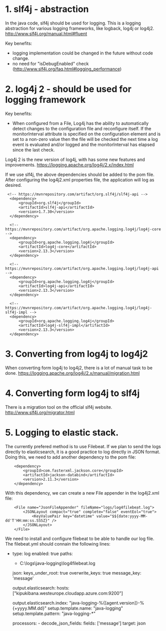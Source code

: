 # 1. slf4j - abstraction

In the java code, slf4j should be used for logging. This is a logging abstraction for various logging frameworks, like logback, log4j or log4j2. http://www.slf4j.org/manual.html#fluent
		
Key benefits:
- logging implementation could be changed in the future without code change.
- no need for "isDebugEnabled" check (http://www.slf4j.org/faq.html#logging_performance)


# 2. log4j 2 - should be used for logging framework

Key benefits:
- When configured from a File, Log4j has the ability to automatically detect changes to the configuration file and reconfigure itself. If the monitorInterval attribute is specified on the configuration element and is set to a non-zero value then the file will be checked the next time a log event is evaluated and/or logged and the monitorInterval has elapsed since the last check.

Log4j 2 is the new version of log4j, with has some new features and improvements. https://logging.apache.org/log4j/2.x/index.html

If we use slf4j, the above dependencies should be added to the pom file. After configuring the log4j2.xml properties file, the application will log as desired.

     <!-- https://mvnrepository.com/artifact/org.slf4j/slf4j-api -->
      <dependency>
          <groupId>org.slf4j</groupId>
          <artifactId>slf4j-api</artifactId>
          <version>1.7.30</version>
      </dependency>

      <!-- https://mvnrepository.com/artifact/org.apache.logging.log4j/log4j-core -->
      <dependency>
          <groupId>org.apache.logging.log4j</groupId>
          <artifactId>log4j-core</artifactId>
          <version>2.13.3</version>
      </dependency>

      <!-- https://mvnrepository.com/artifact/org.apache.logging.log4j/log4j-api -->
      <dependency>
          <groupId>org.apache.logging.log4j</groupId>
          <artifactId>log4j-api</artifactId>
          <version>2.13.3</version>
      </dependency>

      <!-- https://mvnrepository.com/artifact/org.apache.logging.log4j/log4j-slf4j-impl -->
      <dependency>
          <groupId>org.apache.logging.log4j</groupId>
          <artifactId>log4j-slf4j-impl</artifactId>
          <version>2.13.3</version>
      </dependency>



# 3. Converting from log4j to log4j2

When converting form log4j to log4j2, there is a lot of manual task to be done.
https://logging.apache.org/log4j/2.x/manual/migration.html


# 4.  Converting form log4j to slf4j

There is a migration tool on the official slf4j website.
http://www.slf4j.org/migrator.html


# 5. Logging to elastic stack.

The currently prefered method is to use Filebeat. If we plan to send the logs directly to elasticsearch, it is a good practice to log directly in JSON format. Doing this, we need to add another dependency to the pom file:


        <dependency>
            <groupId>com.fasterxml.jackson.core</groupId>
            <artifactId>jackson-databind</artifactId>
            <version>2.11.3</version>
        </dependency>
		
		
With this dependency, we can create a new File appender in the log4j2.xml file:

        <File name="JsonFileAppender" fileName="logs/log4filebeat.log">
            <JSONLayout compact="true" complete="false" eventEol="true">
                <KeyValuePair key="datetime" value="$${date:yyyy-MM-dd'T'HH:mm:ss.SSSZ}" />
            </JSONLayout>
        </File>

We need to install and configure filebeat to be able to handle our log file. The filebeat.yml should connain the following lines:

- type: log
	enabled: true
    paths:
    - C:\logs\java-logging\log4filebeat.log
    
    json:
    keys_under_root: true
    overwrite_keys: true
    message_key: 'message'

    output.elasticsearch:
      hosts: ["kipukibana.westeurope.cloudapp.azure.com:9200"]
    
    output.elasticsearch.index: "java-logging-%{[agent.version]}-%{+yyyy.MM.dd}"
    setup.template.name: "java-logging"
    setup.template.pattern: "java-logging-*"
    
    processors:
      - decode_json_fields:
          fields: ['message']
          target: json